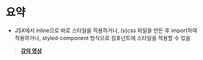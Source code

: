 # 요약

- JSX에서 inline으로 바로 스타일을 적용하거나, (s)css 파일을 만든 후 import하여 적용하거나, styled-component 방식으로 컴포넌트에 스타일을 적용할 수 있음

> **[강의 영상](https://youtu.be/jPG1eFmgMyk)**